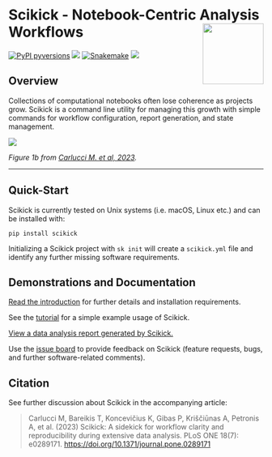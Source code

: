 

# Scikick - Notebook-Centric Analysis Workflows <img src="docs/scikick_documentation/icon.svg" align="right" width="120" />

[](https://pypi.python.org/pypi/scikick/)
[![PyPI pyversions](https://img.shields.io/pypi/pyversions/scikick.svg)](https://pypi.python.org/pypi/scikick/)
![](https://img.shields.io/badge/lifecycle-maturing-blue.svg)
[![Snakemake](https://img.shields.io/badge/snakemake-≥5.9.0-brightgreen.svg?style=flat)](https://snakemake.readthedocs.io)
[![](https://img.shields.io/badge/doi-10.1371/journal.pone.0289171/btz834-green.svg)](https://doi.org/10.1371/journal.pone.0289171)

## Overview

Collections of computational notebooks often lose coherence as projects grow. Scikick is a command line utility for managing this growth with simple commands for workflow configuration, report generation, and state management.

![](docs/scikick_documentation/figure1.svg)

*Figure 1b from [Carlucci M. et al, 2023](https://doi.org/10.1371/journal.pone.0289171).*

-----------------------------------------------------

## Quick-Start

Scikick is currently tested on Unix systems (i.e. macOS, Linux etc.) and can be installed with:

```
pip install scikick
```

Initializing a Scikick project with `sk init` will create a `scikick.yml` file and identify any further missing software requirements. 

## Demonstrations and Documentation

[Read the introduction](https://petronislab.camh.ca/pub/scikick/stable/docs/report/out_html/introduction.html) for further details and installation requirements.

See the [tutorial](https://petronislab.camh.ca/pub/scikick/stable/docs/report/out_html/hello_world.html) for a simple example usage of Scikick.

[View a data analysis report generated by Scikick.](https://petronislab.camh.ca/pub/scikick/stable/docs/single-cell_analysis/report/out_html/index.html)

Use the [issue board](https://github.com/matthewcarlucci/scikick/issues) to provide feedback on Scikick (feature requests, bugs, and further software-related comments).

## Citation

See further discussion about Scikick in the accompanying article:

>Carlucci M, Bareikis T, Koncevičius K, Gibas P, Kriščiūnas A, Petronis A, et al. (2023) Scikick: A sidekick for workflow clarity and reproducibility during extensive data analysis. PLoS ONE 18(7): e0289171. https://doi.org/10.1371/journal.pone.0289171
